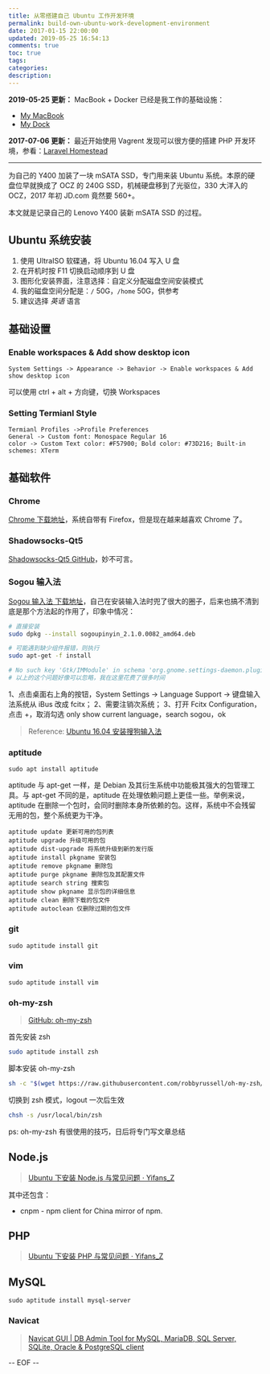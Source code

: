```yaml
---
title: 从零搭建自己 Ubuntu 工作开发环境
permalink: build-own-ubuntu-work-development-environment
date: 2017-01-15 22:00:00
updated: 2019-05-25 16:54:13
comments: true
toc: true
tags:
categories:
description:
---
```


**2019-05-25 更新：** MacBook + Docker 已经是我工作的基础设施：

- [My MacBook](/2019/05/20/my-macbook/)
- [My Dock](https://github.com/imzyf/my-dock)

<!-- more -->

**2017-07-06 更新：** 最近开始使用 Vagrent 发现可以很方便的搭建 PHP 开发环境，参看：[Laravel Homestead](https://laravel.com/docs/5.4/homestead)

---

为自己的 Y400 加装了一块 mSATA SSD，专门用来装 Ubuntu 系统。本原的硬盘位早就换成了 OCZ 的 240G SSD，机械硬盘移到了光驱位，330 大洋入的 OCZ，2017 年初 JD.com 竟然要 560+。

本文就是记录自己的 Lenovo Y400 装新 mSATA SSD 的过程。

## Ubuntu 系统安装

1. 使用 UltraISO 软碟通，将 Ubuntu 16.04 写入 U 盘
2. 在开机时按 F11 切换启动顺序到 U 盘
3. 图形化安装界面，注意选择：自定义分配磁盘空间安装模式
4. 我的磁盘空间分配是：`/` 50G，`/home` 50G，供参考
5. 建议选择 _英语_ 语言

## 基础设置

### Enable workspaces & Add show desktop icon

```
System Settings -> Appearance -> Behavior -> Enable workspaces & Add show desktop icon
```

可以使用 ctrl + alt + 方向键，切换 Workspaces

### Setting Termianl Style

```
Termianl Profiles ->Profile Preferences
General -> Custom font: Monospace Regular 16
color -> Custom Text color: #F57900; Bold color: #73D216; Built-in schemes: XTerm
```

## 基础软件

### Chrome

[Chrome 下载地址](http://www.google.cn/chrome/browser/desktop/index.html)，系统自带有 Firefox，但是现在越来越喜欢 Chrome 了。

### Shadowsocks-Qt5

[Shadowsocks-Qt5 GitHub](https://github.com/shadowsocks/shadowsocks-qt5/wiki/Installation)，妙不可言。

### Sogou 输入法

[Sogou 输入法 下载地址](http://pinyin.sogou.com/linux/?r=pinyin)，自己在安装输入法时兜了很大的圈子，后来也搞不清到底是那个方法起的作用了，印象中情况：

```bash
# 直接安装
sudo dpkg --install sogoupinyin_2.1.0.0082_amd64.deb

# 可能遇到缺少组件报错，则执行
sudo apt-get -f install

# No such key 'Gtk/IMModule' in schema 'org.gnome.settings-daemon.plugins.xsettings' as specified in override file '/usr/share/glib-2.0/schemas/50_sogoupinyin.gschema.override'; ignoring override for this key.
# 以上的这个问题好像可以忽略，我在这里花费了很多时间
```

1、点击桌面右上角的按钮，System Settings -> Language Support -> 键盘输入法系统从 iBus 改成 fcitx；
2、需要注销次系统；
3、打开 Fcitx Configuration，点击 +，取消勾选 only show current language，search sogou，ok

> Reference: [Ubuntu 16.04 安装搜狗输入法](http://www.voidcn.com/blog/caib1109/article/p-5793576.html)

### aptitude

```
sudo apt install aptitude
```

aptitude 与 apt-get 一样，是 Debian 及其衍生系统中功能极其强大的包管理工具。与 apt-get 不同的是，aptitude 在处理依赖问题上更佳一些。举例来说，aptitude 在删除一个包时，会同时删除本身所依赖的包。这样，系统中不会残留无用的包，整个系统更为干净。

```
aptitude update 更新可用的包列表
aptitude upgrade 升级可用的包
aptitude dist-upgrade 将系统升级到新的发行版
aptitude install pkgname 安装包
aptitude remove pkgname 删除包
aptitude purge pkgname 删除包及其配置文件
aptitude search string 搜索包
aptitude show pkgname 显示包的详细信息
aptitude clean 删除下载的包文件
aptitude autoclean 仅删除过期的包文件
```

### git

```
sudo aptitude install git
```

### vim

```
sudo aptitude install vim
```

### oh-my-zsh

> [GitHub: oh-my-zsh ](https://github.com/robbyrussell/oh-my-zsh/)

首先安装 zsh

```bash
sudo aptitude install zsh
```

脚本安装 oh-my-zsh

```bash
sh -c "$(wget https://raw.githubusercontent.com/robbyrussell/oh-my-zsh/master/tools/install.sh -O -)"
```

切换到 zsh 模式，logout 一次后生效

```bash
chsh -s /usr/local/bin/zsh
```

ps: oh-my-zsh 有很使用的技巧，日后将专门写文章总结

## Node.js

> [Ubuntu 下安装 Node.js 与常见问题 · Yifans_Z](/2017/07/06/install-node-js-in-ubuntu-and-faq/)

其中还包含：

- cnpm - npm client for China mirror of npm.

## PHP

> [Ubuntu 下安装 PHP 与常见问题 · Yifans_Z](/2017/07/04/install-php-in-ubuntu-and-faq/)

## MySQL

```
sudo aptitude install mysql-server
```

### Navicat

> [Navicat GUI | DB Admin Tool for MySQL, MariaDB, SQL Server, SQLite, Oracle &amp; PostgreSQL client](https://www.navicat.com/)

-- EOF --
